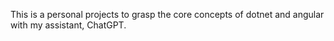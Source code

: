 This is a personal projects to grasp the core concepts of dotnet and angular with my assistant, ChatGPT.
